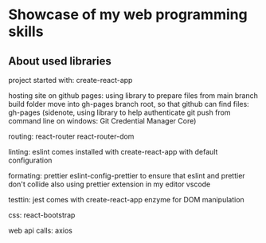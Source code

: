# Showcase of my web programming skills

## About used libraries

project started with:
create-react-app

hosting site on github pages:
using library to prepare files from main branch build folder move into gh-pages branch root, so that github can find files:
gh-pages
(sidenote, using library to help authenticate git push from command line on windows:
Git Credential Manager Core)

routing:
react-router react-router-dom

linting:
eslint comes installed with create-react-app with default configuration

formating:
prettier
eslint-config-prettier to ensure that eslint and prettier don't collide
also using prettier extension in my editor vscode

testtin:
jest comes with create-react-app
enzyme for DOM manipulation

css:
react-bootstrap

web api calls:
axios
